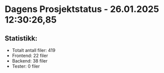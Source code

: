 # Dagens Prosjektstatus - 26.01.2025 12:30:26,85 
## Statistikk: 
- Totalt antall filer: 419 
- Frontend: 22 filer 
- Backend: 38 filer 
- Tester: 0 filer 
 
